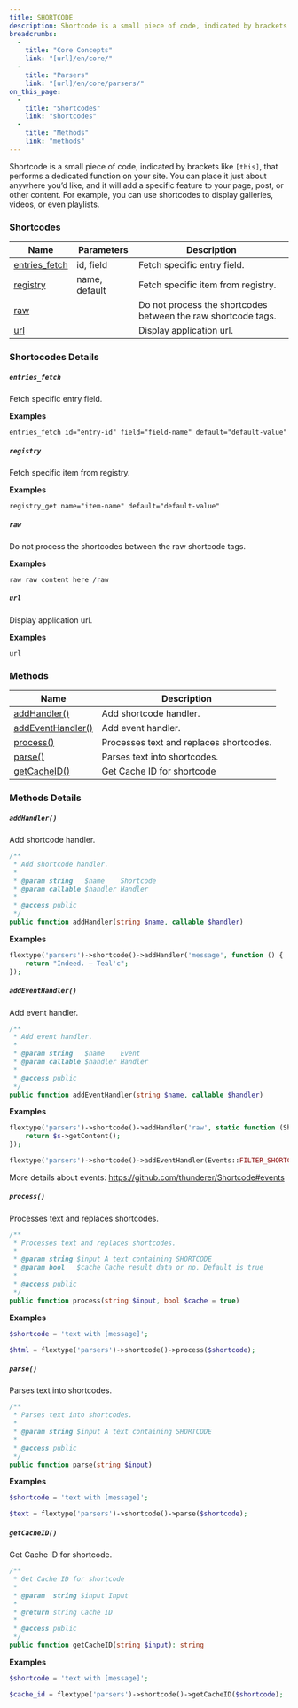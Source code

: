 ```yaml
---
title: SHORTCODE
description: Shortcode is a small piece of code, indicated by brackets like `[this]`, that performs a dedicated function on your site.
breadcrumbs:
  -
    title: "Core Concepts"
    link: "[url]/en/core/"
  -
    title: "Parsers"
    link: "[url]/en/core/parsers/"
on_this_page:
  -
    title: "Shortcodes"
    link: "shortcodes"
  -
    title: "Methods"
    link: "methods"
---
```


Shortcode is a small piece of code, indicated by brackets like `[this]`, that performs a dedicated function on your site. You can place it just about anywhere you’d like, and it will add a specific feature to your page, post, or other content. For example, you can use shortcodes to display galleries, videos, or even playlists.

### <a name="shortcodes"></a> Shortcodes

<div class="table">
    <table>
        <thead>
            <tr>
                <th>Name</th>
                <th>Parameters</th>
                <th>Description</th>
            </tr>
        </thead>
        <tbody>
            <tr>
                <td><a href="#shortcodes-entries_fetch">entries_fetch</a></td>
                <td>id, field</td>
                <td>Fetch specific entry field.</td>
            </tr>
            <tr>
                <td><a href="#shortcodes-registry">registry</a></td>
                <td>name, default</td>
                <td>Fetch specific item from registry.</td>
            </tr>
            <tr>
                <td><a href="#shortcodes-raw">raw</a></td>
                <td></td>
                <td>Do not process the shortcodes between the raw shortcode tags.</td>
            </tr>
            <tr>
                <td><a href="#shortcodes-raw">url</a></td>
                <td></td>
                <td>Display application url.</td>
            </tr>
        </tbody>
    </table>
</div>

### Shortocodes Details

##### <a name="shortcodes-entries_fetch"></a> `entries_fetch`

Fetch specific entry field.

**Examples**

```
entries_fetch id="entry-id" field="field-name" default="default-value"
```

##### <a name="shortcodes-registry"></a> `registry`

Fetch specific item from registry.

**Examples**

```
registry_get name="item-name" default="default-value"
```

##### <a name="shortcodes-raw"></a> `raw`

Do not process the shortcodes between the raw shortcode tags.

**Examples**

```
raw raw content here /raw
```

##### <a name="shortcodes-url"></a> `url`

Display application url.

**Examples**

```
url
```

### <a name="methods"></a> Methods

<div class="table">
    <table>
        <thead>
            <tr>
                <th>Name</th>
                <th>Description</th>
            </tr>
        </thead>
        <tbody>
            <tr>
                <td><a href="#methods-addHandler">addHandler()</a></td>
                <td>Add shortcode handler.</td>
            </tr>
            <tr>
                <td><a href="#methods-addEventHandler">addEventHandler()</a></td>
                <td>Add event handler.</td>
            </tr>
            <tr>
                <td><a href="#methods-process">process()</a></td>
                <td>Processes text and replaces shortcodes.</td>
            </tr>
            <tr>
                <td><a href="#methods-parse">parse()</a></td>
                <td>Parses text into shortcodes.</td>
            </tr>
            <tr>
                <td><a href="#methods-getCacheID">getCacheID()</a></td>
                <td>Get Cache ID for shortcode</td>
            </tr>
        </tbody>
    </table>
</div>

### Methods Details

##### <a name="methods-addHandler"></a> `addHandler()`

Add shortcode handler.

```php
/**
 * Add shortcode handler.
 *
 * @param string   $name    Shortcode
 * @param callable $handler Handler
 *
 * @access public
 */
public function addHandler(string $name, callable $handler)
```

**Examples**

```php
flextype('parsers')->shortcode()->addHandler('message', function () {
    return "Indeed. – Teal'c";
});
```

##### <a name="methods-addEventHandler"></a> `addEventHandler()`

Add event handler.

```php
/**
 * Add event handler.
 *
 * @param string   $name    Event
 * @param callable $handler Handler
 *
 * @access public
 */
public function addEventHandler(string $name, callable $handler)
```

**Examples**

```php
flextype('parsers')->shortcode()->addHandler('raw', static function (ShortcodeInterface $s) {
    return $s->getContent();
});

flextype('parsers')->shortcode()->addEventHandler(Events::FILTER_SHORTCODES, new FilterRawEventHandler(['raw']));
```

More details about events: https://github.com/thunderer/Shortcode#events


##### <a name="methods-process"></a> `process()`

Processes text and replaces shortcodes.

```php
/**
 * Processes text and replaces shortcodes.
 *
 * @param string $input A text containing SHORTCODE
 * @param bool   $cache Cache result data or no. Default is true
 *
 * @access public
 */
public function process(string $input, bool $cache = true)
```

**Examples**

```php
$shortcode = 'text with [message]';

$html = flextype('parsers')->shortcode()->process($shortcode);
```

##### <a name="methods-parse"></a> `parse()`

Parses text into shortcodes.

```php
/**
 * Parses text into shortcodes.
 *
 * @param string $input A text containing SHORTCODE
 *
 * @access public
 */
public function parse(string $input)
```

**Examples**

```php
$shortcode = 'text with [message]';

$text = flextype('parsers')->shortcode()->parse($shortcode);
```

##### <a name="methods-getCacheID"></a> `getCacheID()`

Get Cache ID for shortcode.

```php
/**
 * Get Cache ID for shortcode
 *
 * @param  string $input Input
 *
 * @return string Cache ID
 *
 * @access public
 */
public function getCacheID(string $input): string
```

**Examples**

```php
$shortcode = 'text with [message]';

$cache_id = flextype('parsers')->shortcode()->getCacheID($shortcode);
```
